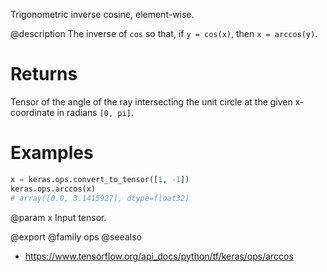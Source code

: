Trigonometric inverse cosine, element-wise.

@description
The inverse of `cos` so that, if `y = cos(x)`, then `x = arccos(y)`.

# Returns
Tensor of the angle of the ray intersecting the unit circle at the given
x-coordinate in radians `[0, pi]`.

# Examples
```python
x = keras.ops.convert_to_tensor([1, -1])
keras.ops.arccos(x)
# array([0.0, 3.1415927], dtype=float32)
```

@param x Input tensor.

@export
@family ops
@seealso
+ <https://www.tensorflow.org/api_docs/python/tf/keras/ops/arccos>
